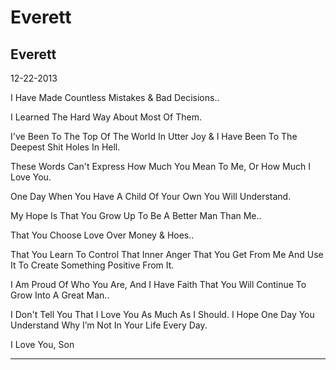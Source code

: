 # Everett

## Everett

12-22-2013

I Have Made Countless Mistakes & Bad Decisions..

I Learned The Hard Way About Most Of Them.

I've Been To The Top Of The World In Utter Joy & I Have Been To The Deepest Shit Holes In Hell.

These Words Can't Express How Much You Mean To Me, Or How Much I Love You.

One Day When You Have A Child Of Your Own You Will Understand.

My Hope Is That You Grow Up To Be A Better Man Than Me..

That You Choose Love Over Money & Hoes..

That You Learn To Control That Inner Anger That You Get From Me And Use It To Create Something Positive From It.

I Am Proud Of Who You Are, And I Have Faith That You Will Continue To Grow Into A Great Man..

I Don't Tell You That I Love You As Much As I Should. I Hope One Day You Understand Why I’m Not In Your Life Every Day.

I Love You, Son

----
